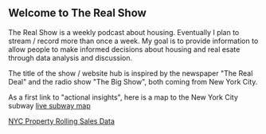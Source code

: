 ## Welcome to The Real Show

The Real Show is a weekly podcast about housing.  Eventually I plan to stream / record more than once a week.  My goal is to provide information to allow people to make informed decisions about housing and real esate through data analysis and discussion. 

The title of the show / website hub is inspired by the newspaper "The Real Deal" and the radio show "The Big Show", both coming from New York City.

As a first link to "actional insights", here is a map to the New York City subway [live subway map](https://map.mta.info/#@40.772208,-73.9842111,12z)

[NYC Property Rolling Sales Data](https://www1.nyc.gov/site/finance/taxes/property-rolling-sales-data.page)
